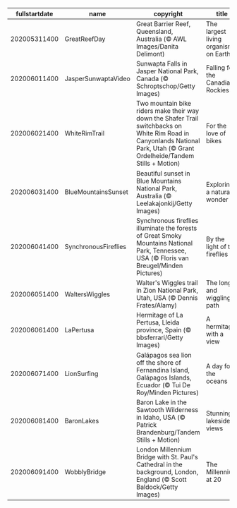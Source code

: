 |fullstartdate|name|copyright|title|image|
|--|--|--|--|--|
202005311400|GreatReefDay|Great Barrier Reef, Queensland, Australia (© AWL Images/Danita Delimont)|The largest living organism on Earth|![](/en-AU/2020/06/202005311400GreatReefDay.jpg)|
202006011400|JasperSunwaptaVideo|Sunwapta Falls in Jasper National Park, Canada (© Schroptschop/Getty Images)|Falling for the Canadian Rockies|![](/en-AU/2020/06/202006011400JasperSunwaptaVideo.jpg)|
202006021400|WhiteRimTrail|Two mountain bike riders make their way down the Shafer Trail switchbacks on White Rim Road in Canyonlands National Park, Utah (© Grant Ordelheide/Tandem Stills + Motion)|For the love of bikes|![](/en-AU/2020/06/202006021400WhiteRimTrail.jpg)|
202006031400|BlueMountainsSunset|Beautiful sunset in Blue Mountains National Park, Australia (© Leelakajonkij/Getty Images)|Exploring a natural wonder|![](/en-AU/2020/06/202006031400BlueMountainsSunset.jpg)|
202006041400|SynchronousFireflies|Synchronous fireflies illuminate the forests of Great Smoky Mountains National Park, Tennessee, USA (© Floris van Breugel/Minden Pictures)|By the light of the fireflies|![](/en-AU/2020/06/202006041400SynchronousFireflies.jpg)|
202006051400|WaltersWiggles|Walter's Wiggles trail in Zion National Park, Utah, USA (© Dennis Frates/Alamy)|The long and wiggling path|![](/en-AU/2020/06/202006051400WaltersWiggles.jpg)|
202006061400|LaPertusa|Hermitage of La Pertusa, Lleida province, Spain (© bbsferrari/Getty Images)|A hermitage with a view|![](/en-AU/2020/06/202006061400LaPertusa.jpg)|
202006071400|LionSurfing|Galápagos sea lion off the shore of Fernandina Island, Galápagos Islands, Ecuador (© Tui De Roy/Minden Pictures)|A day for the oceans|![](/en-AU/2020/06/202006071400LionSurfing.jpg)|
202006081400|BaronLakes|Baron Lake in the Sawtooth Wilderness in Idaho, USA (© Patrick Brandenburg/Tandem Stills + Motion)|Stunning lakeside views|![](/en-AU/2020/06/202006081400BaronLakes.jpg)|
202006091400|WobblyBridge|London Millennium Bridge with St. Paul's Cathedral in the background, London, England (© Scott Baldock/Getty Images)|The Millennium at 20|![](/en-AU/2020/06/202006091400WobblyBridge.jpg)|
